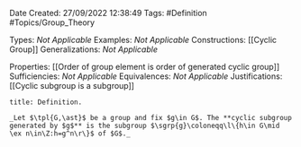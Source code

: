 <div class="topSpace"></div>

Date Created: 27/09/2022 12:38:49
Tags: #Definition #Topics/Group_Theory

Types: _Not Applicable_
Examples: _Not Applicable_
Constructions: [[Cyclic Group]]
Generalizations: _Not Applicable_

Properties: [[Order of group element is order of generated cyclic group]]
Sufficiencies: _Not Applicable_
Equivalences: _Not Applicable_
Justifications: [[Cyclic subgroup is a subgroup]]

``` ad-Definition
title: Definition.

_Let $\tpl{G,\ast}$ be a group and fix $g\in G$. The **cyclic subgroup generated by $g$** is the subgroup $\sgrp{g}\coloneqq\l\{h\in G\mid \ex n\in\Z:h=g^n\r\}$ of $G$._

```
